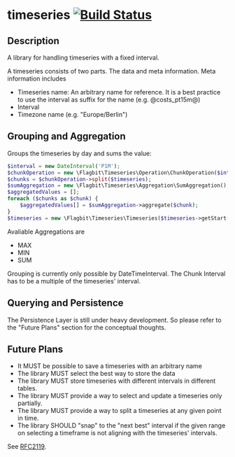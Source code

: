 timeseries [![Build Status](https://travis-ci.org/davidfuhr/timeseries.svg)](https://travis-ci.org/davidfuhr/timeseries)
==========

Description
-----------

A library for handling timeseries with a fixed interval.

A timeseries consists of two parts. The data and meta information. Meta
information includes

* Timeseries name: An arbitrary name for reference. It is a best practice to
  use the interval as suffix for the name (e.g. @costs\_pt15m@)
* Interval
* Timezone name (e.g. "Europe/Berlin")

Grouping and Aggregation
------------------------

Groups the timeseries by day and sums the value:

```php
$interval = new DateInterval('P1M');
$chunkOperation = new \Flagbit\Timeseries\Operation\ChunkOperation($interval);
$chunks = $chunkOperation->split($timeseries);
$sumAggregation = new \Flagbit\Timeseries\Aggregation\SumAggregation();
$aggregatedValues = [];
foreach ($chunks as $chunk) {
    $aggregatedValues[] = $sumAggregation->aggregate($chunk);
}
$timeseries = new \Flagbit\Timeseries\Timeseries($timeseries->getStart(), $interval, $aggregatedValues);
```

Avaliable Aggregations are

* MAX
* MIN
* SUM

Grouping is currently only possible by DateTimeInterval. The Chunk Interval has
to be a multiple of the timeseries' interval.

Querying and Persistence
------------------------

The Persistence Layer is still under heavy development. So please refer to the
"Future Plans" section for the conceptual thoughts.

Future Plans
------------

* It MUST be possible to save a timeseries with an arbitrary name
* The library MUST select the best way to store the data
* The library MUST store timeseries with different intervals in different
  tables.
* The library MUST provide a way to select and update a timeseries only
  partially.
* The library MUST provide a way to split a timeseries at any given point in
  time.
* The library SHOULD "snap" to the "next best" interval if the given range on
  selecting a timeframe is not aligning with the timeseries' intervals.

See [RFC2119](https://www.ietf.org/rfc/rfc2119.txt).

